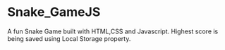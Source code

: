 # Snake_GameJS
A fun Snake Game built with HTML,CSS and Javascript. Highest score is being saved using Local Storage property.
